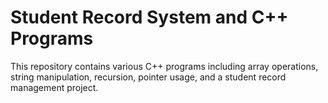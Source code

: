 # Student Record System and C++ Programs
This repository contains various C++ programs including array operations, string manipulation, recursion, pointer usage, and a student record management project.
